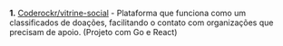 **1.** [Coderockr/vitrine-social](https://github.com/Coderockr/vitrine-social) - Plataforma que funciona como um classificados de doações, facilitando o contato com organizações que precisam de apoio. (Projeto com Go e React)